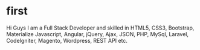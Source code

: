 # first
Hi Guys
I am a Full Stack Developer and skilled in HTML5, CSS3, Bootstrap, Materialize  Javascript, Angular, jQuery, Ajax, JSON, PHP, MySql, Laravel, CodeIgniter, Magento, Wordpress, REST API etc.
